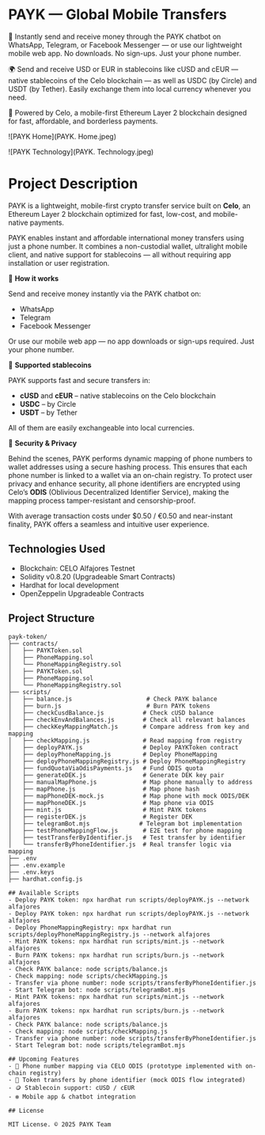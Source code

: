 # PAYK — Global Mobile Transfers

💸 Instantly send and receive money through the PAYK chatbot on WhatsApp, Telegram, or Facebook Messenger — or use our lightweight mobile web app.
No downloads. No sign-ups. Just your phone number.

🌍 Send and receive USD or EUR in stablecoins like cUSD and cEUR — native stablecoins of the Celo blockchain — as well as USDC (by Circle) and USDT (by Tether).
Easily exchange them into local currency whenever you need.

🔗 Powered by Celo, a mobile-first Ethereum Layer 2 blockchain designed for fast, affordable, and borderless payments.


![PAYK Home](PAYK. Home.jpeg)

![PAYK Technology](PAYK. Technology.jpeg)

# Project Description

PAYK is a lightweight, mobile-first crypto transfer service built on **Celo**, an Ethereum Layer 2 blockchain optimized for fast, low-cost, and mobile-native payments.

PAYK enables instant and affordable international money transfers using just a phone number. It combines a non-custodial wallet, ultralight mobile client, and native support for stablecoins — all without requiring app installation or user registration.

🔹 **How it works**

Send and receive money instantly via the PAYK chatbot on:
- WhatsApp
- Telegram
- Facebook Messenger

Or use our mobile web app — no app downloads or sign-ups required. Just your phone number.

🔹 **Supported stablecoins**

PAYK supports fast and secure transfers in:
- **cUSD** and **cEUR** – native stablecoins on the Celo blockchain  
- **USDC** – by Circle  
- **USDT** – by Tether

All of them are easily exchangeable into local currencies.

🔹 **Security & Privacy**

Behind the scenes, PAYK performs dynamic mapping of phone numbers to wallet addresses using a secure hashing process. This ensures that each phone number is linked to a wallet via an on-chain registry. To protect user privacy and enhance security, all phone identifiers are encrypted using Celo’s **ODIS** (Oblivious Decentralized Identifier Service), making the mapping process tamper-resistant and censorship-proof.

With average transaction costs under $0.50 / €0.50 and near-instant finality, PAYK offers a seamless and intuitive user experience.

## Technologies Used
- Blockchain: CELO Alfajores Testnet
- Solidity v0.8.20 (Upgradeable Smart Contracts)
- Hardhat for local development
- OpenZeppelin Upgradeable Contracts

## Project Structure

```
payk-token/
├── contracts/
│   ├── PAYKToken.sol
│   ├── PhoneMapping.sol
│   └── PhoneMappingRegistry.sol
│   ├── PAYKToken.sol
│   ├── PhoneMapping.sol
│   └── PhoneMappingRegistry.sol
├── scripts/
│   ├── balance.js                     # Check PAYK balance
│   ├── burn.js                        # Burn PAYK tokens
│   ├── checkCusdBalance.js           # Check cUSD balance
│   ├── checkEnvAndBalances.js        # Check all relevant balances
│   ├── checkKeyMappingMatch.js       # Compare address from key and mapping
│   ├── checkMapping.js               # Read mapping from registry
│   ├── deployPAYK.js                 # Deploy PAYKToken contract
│   ├── deployPhoneMapping.js         # Deploy PhoneMapping
│   ├── deployPhoneMappingRegistry.js # Deploy PhoneMappingRegistry
│   ├── fundQuotaViaOdisPayments.js   # Fund ODIS quota
│   ├── generateDEK.js                # Generate DEK key pair
│   ├── manualMapPhone.js             # Map phone manually to address
│   ├── mapPhone.js                   # Map phone hash
│   ├── mapPhoneDEK-mock.js           # Map phone with mock ODIS/DEK
│   ├── mapPhoneDEK.js                # Map phone via ODIS
│   ├── mint.js                       # Mint PAYK tokens
│   ├── registerDEK.js                # Register DEK
│   ├── telegramBot.mjs              # Telegram bot implementation
│   ├── testPhoneMappingFlow.js       # E2E test for phone mapping
│   ├── testTransferByIdentifier.js   # Test transfer by identifier
│   └── transferByPhoneIdentifier.js  # Real transfer logic via mapping
├── .env
├── .env.example
├── .env.keys
├── hardhat.config.js

## Available Scripts
- Deploy PAYK token: npx hardhat run scripts/deployPAYK.js --network alfajores
- Deploy PAYK token: npx hardhat run scripts/deployPAYK.js --network alfajores
- Deploy PhoneMappingRegistry: npx hardhat run scripts/deployPhoneMappingRegistry.js --network alfajores
- Mint PAYK tokens: npx hardhat run scripts/mint.js --network alfajores
- Burn PAYK tokens: npx hardhat run scripts/burn.js --network alfajores
- Check PAYK balance: node scripts/balance.js
- Check mapping: node scripts/checkMapping.js
- Transfer via phone number: node scripts/transferByPhoneIdentifier.js
- Start Telegram bot: node scripts/telegramBot.mjs
- Mint PAYK tokens: npx hardhat run scripts/mint.js --network alfajores
- Burn PAYK tokens: npx hardhat run scripts/burn.js --network alfajores
- Check PAYK balance: node scripts/balance.js
- Check mapping: node scripts/checkMapping.js
- Transfer via phone number: node scripts/transferByPhoneIdentifier.js
- Start Telegram bot: node scripts/telegramBot.mjs

## Upcoming Features
- 📲 Phone number mapping via CELO ODIS (prototype implemented with on-chain registry)
- 💸 Token transfers by phone identifier (mock ODIS flow integrated)
- 🪙 Stablecoin support: cUSD / cEUR  
- ❇️ Mobile app & chatbot integration

## License

MIT License. © 2025 PAYK Team
